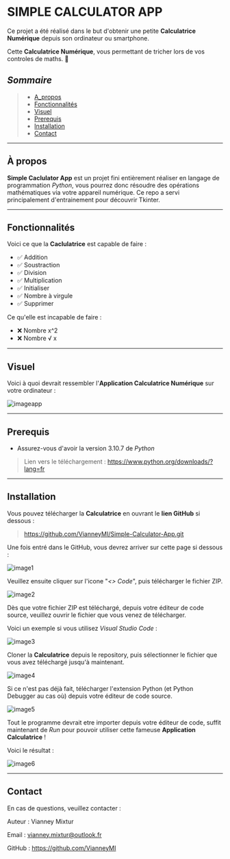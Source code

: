 # **SIMPLE CALCULATOR APP**

Ce projet a été réalisé dans le but d'obtenir une petite __Calculatrice Numérique__ depuis
son ordinateur ou smartphone.

Cette **Calculatrice Numérique**, vous permettant de tricher lors de vos controles de maths. 🤫


## *Sommaire*

>- [A_propos](#A-propos)
>- [Fonctionnalités](#Fonctionnalités)
>- [Visuel](#Visuel)
>- [Prerequis](#prerequis)
>- [Installation](#Installation)
>- [Contact](#Contact)

---

## À propos

__Simple Caclulator App__ est un projet fini entièrement réaliser en langage de
programmation _Python_, vous pourrez donc résoudre des opérations mathématiques
via votre appareil numérique. Ce repo a servi principalement d'entrainement
pour découvrir Tkinter. 


---


## Fonctionnalités

Voici ce que la __Caclulatrice__ est capable de faire :
- ✅ Addition
- ✅ Soustraction
- ✅ Division
- ✅ Multiplication
- ✅ Initialiser
- ✅ Nombre à virgule
- ✅ Supprimer

Ce qu'elle est incapable de faire :
- ❌ Nombre x^2 
- ❌ Nombre √ x 

---

## Visuel

Voici à quoi devrait ressembler l'__Application Calculatrice Numérique__ sur votre ordinateur :

![imageapp]("C:\Users\hakim\Pictures\Screenshots\screenapp.png")

---

## Prerequis

- Assurez-vous d'avoir la version 3.10.7 de _Python_

>Lien vers le téléchargement : https://www.python.org/downloads/?lang=fr

---

## Installation

Vous pouvez télécharger la __Calculatrice__ en ouvrant le __lien GitHub__ si dessous :
> https://github.com/VianneyMI/Simple-Calculator-App.git

Une fois entré dans le GitHub, vous devrez arriver sur cette page si dessous :

![image1]("C:\Users\hakim\Pictures\Screenshots\screentruc1.png")

Veuillez ensuite cliquer sur l'icone "*<> Code*", puis télécharger le fichier ZIP.

![image2]("C:\Users\hakim\Pictures\Screenshots\screentruc2.png")

Dès que votre  fichier ZIP est téléchargé, depuis votre éditeur de code source, veuillez
ouvrir le fichier que vous venez de télécharger.

Voici un exemple si vous utilisez _Visual Studio Code_ :

![image3]("C:\Users\hakim\Pictures\Screenshots\screentruc3.png")

Cloner la __Calculatrice__ depuis le repository, puis sélectionner le fichier que vous
avez téléchargé jusqu'à maintenant.

![image4]("C:\Users\hakim\Pictures\Screenshots\screentruc4.png")

Si ce n'est pas déjà fait, télécharger l'extension Python (et Python Debugger au cas où)
depuis votre éditeur de code source.

![image5]("C:\Users\hakim\Pictures\Screenshots\screentruc5.png")

Tout le programme devrait etre importer depuis votre éditeur de code, suffit maintenant
de _Run_ pour pouvoir utiliser cette fameuse __Application Calculatrice__ !

Voici le résultat :

![image6]("C:\Users\hakim\Pictures\Screenshots\screentruc6.png")

---


## Contact

En cas de questions, veuillez contacter :

Auteur : Vianney Mixtur

Email : vianney.mixtur@outlook.fr

GitHub : https://github.com/VianneyMI